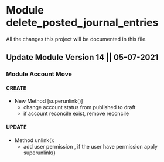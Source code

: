 # Module delete_posted_journal_entries
All the changes this project will be documented in this file.

## Update Module Version 14 || 05-07-2021

### Module Account Move

#### CREATE
- New Method [superunlink()]
  - change account status from published to draft
  - if account reconcile exist, remove reconcile
#### UPDATE
- Method unlink():
  - add user permission , if the user have permission apply superunlink()

